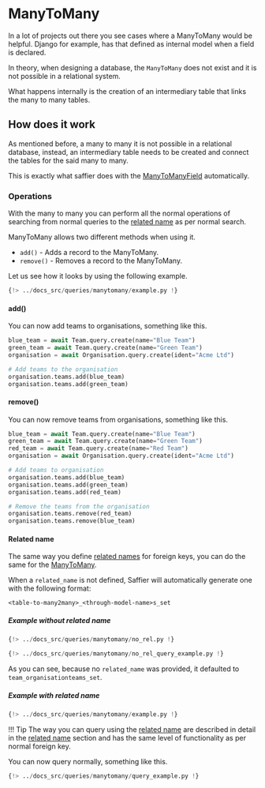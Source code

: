 # ManyToMany

In a lot of projects out there you see cases where a ManyToMany would be helpful. Django for example,
has that defined as internal model when a field is declared.

In theory, when designing a database, the `ManyToMany` does not exist and it is not possible in
a relational system.

What happens internally is the creation of an intermediary table that links the many to many tables.

## How does it work

As mentioned before, a many to many it is not possible in a relational database, instead, an
intermediary table needs to be created and connect the tables for the said many to many.

This is exactly what saffier does with the [ManyToManyField][many_to_many] automatically.

### Operations

With the many to many you can perform all the normal operations of searching from normal queries
to the [related name][related_name] as per normal search.

ManyToMany allows two different methods when using it.

* `add()` - Adds a record to the ManyToMany.
* `remove()` - Removes a record to the ManyToMany.

Let us see how it looks by using the following example.

```python hl_lines="17"
{!> ../docs_src/queries/manytomany/example.py !}
```

#### add()

You can now add teams to organisations, something like this.

```python hl_lines="6-7"
blue_team = await Team.query.create(name="Blue Team")
green_team = await Team.query.create(name="Green Team")
organisation = await Organisation.query.create(ident="Acme Ltd")

# Add teams to the organisation
organisation.teams.add(blue_team)
organisation.teams.add(green_team)
```

#### remove()

You can now remove teams from organisations, something like this.

```python hl_lines="12-13"
blue_team = await Team.query.create(name="Blue Team")
green_team = await Team.query.create(name="Green Team")
red_team = await Team.query.create(name="Red Team")
organisation = await Organisation.query.create(ident="Acme Ltd")

# Add teams to organisation
organisation.teams.add(blue_team)
organisation.teams.add(green_team)
organisation.teams.add(red_team)

# Remove the teams from the organisation
organisation.teams.remove(red_team)
organisation.teams.remove(blue_team)
```


#### Related name

The same way you define [related names][related_name] for foreign keys, you can do the same for
the [ManyToMany][many_to_many].

When a `related_name` is not defined, Saffier will automatically generate one with the following
format:

```shell
<table-to-many2many>_<through-model-name>s_set
```

##### Example without related name

```python hl_lines="17"
{!> ../docs_src/queries/manytomany/no_rel.py !}
```

```python hl_lines="11"
{!> ../docs_src/queries/manytomany/no_rel_query_example.py !}
```

As you can see, because no `related_name` was provided, it defaulted to `team_organisationteams_set`.


##### Example with related name

```python hl_lines="17"
{!> ../docs_src/queries/manytomany/example.py !}
```

!!! Tip
    The way you can query using the [related name][related_name] are described in detail in the
    [related name][related_name] section and has the same level of functionality as per normal
    foreign key.

You can now query normally, something like this.

```python hl_lines="11"
{!> ../docs_src/queries/manytomany/query_example.py !}
```


[many_to_many]: ../fields.md#manytomanyfield
[related_name]: ./related-name.md
